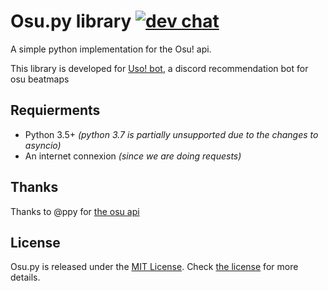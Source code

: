 # Osu.py library [![dev chat](https://discordapp.com/api/guilds/310348632094146570/widget.png?style=shield)](https://discord.gg/Qsw3yD5)

A simple python implementation for the Osu! api.

This library is developed for [Uso! bot](https://github.com/Renondedju/Uso_Bot_V2.0), a discord recommendation bot for osu beatmaps

## Requierments

- Python 3.5+ *(python 3.7 is partially unsupported due to the changes to asyncio)*
- An internet connexion *(since we are doing requests)*

## Thanks

Thanks to @ppy for [the osu api](https://github.com/ppy/osu-api/wiki)

## License

Osu.py is released under the [MIT License](http://www.opensource.org/licenses/MIT). Check [the license](LICENSE) for more details.